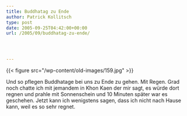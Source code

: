 ```yaml
---
title: Buddhatag zu Ende
author: Patrick Kollitsch
type: post
date: 2005-09-25T04:42:00+00:00
url: /2005/09/buddhatag-zu-ende/




---
```

{{< figure src="/wp-content/old-images/159.jpg" >}}

Und so pflegen Buddhatage bei uns zu Ende zu gehen. Mit Regen. Grad noch chatte ich mit jemandem in Khon Kaen der mir sagt, es würde dort regnen und prahle mit Sonnenschein und 10 Minuten später war es geschehen. Jetzt kann ich wenigstens sagen, dass ich nicht nach Hause kann, weil es so sehr regnet.
